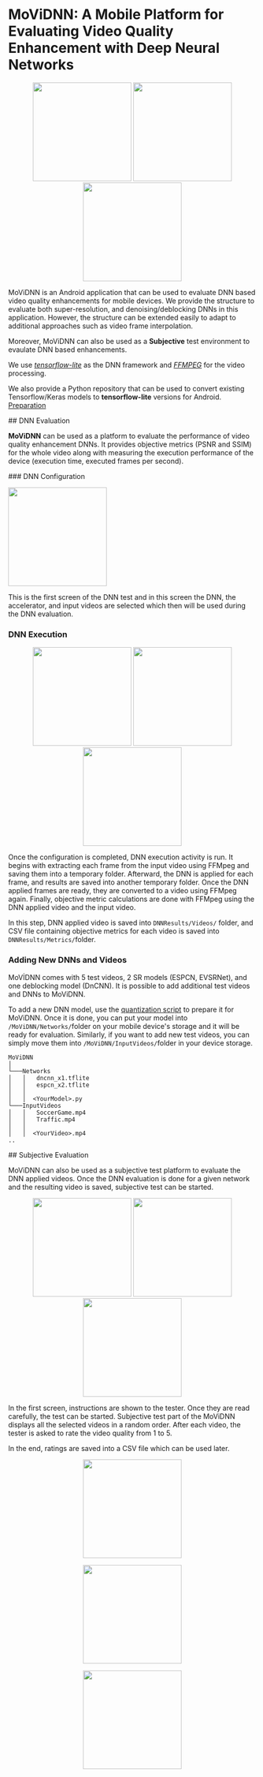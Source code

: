 # MoViDNN: A Mobile Platform for Evaluating Video Quality Enhancement with Deep Neural Networks

<p float="left", align="center">
  <img src="readme_imgs/MainScreen.jpg" width="200">
  <img src="readme_imgs/DNNConfig.jpg" width="200">
  <img src="readme_imgs/SubjectiveConfig.jpg" width="200">
</p>

MoViDNN is an Android application that can be used to evaluate DNN based video quality enhancements for mobile devices. We provide the structure to evaluate both super-resolution, and denoising/deblocking DNNs in this application. However, the structure can be extended easily to adapt to additional approaches such as video frame interpolation.

Moreover, MoViDNN can also be used as a **Subjective** test environment to evaulate DNN based enhancements. 

We use [*tensorflow-lite*](https://www.tensorflow.org/lite) as the DNN framework and [*FFMPEG*](https://github.com/tanersener/ffmpeg-kit) for the video processing. 

We also provide a Python repository that can be used to convert existing Tensorflow/Keras models to **tensorflow-lite** versions for Android. [Preparation](https://github.com/cd-athena/MoViDNN/tree/main/TFLite_Quantization)



## DNN Evaluation

**MoViDNN** can be used as a platform to evaluate the performance of video quality enhancement DNNs. It provides objective metrics (PSNR and SSIM) for the whole video along with measuring the execution performance of the device (execution time, executed frames per second).

### DNN Configuration

<p align="left">
  <img src="readme_imgs/DNNConfig.jpg" width="200">
</p>

This is the first screen of the DNN test and in this screen the DNN, the accelerator, and input videos are selected which then will be used during the DNN evaluation.

### DNN Execution

<p float="left", align="center">
  <img src="readme_imgs/DNNExecution_1.jpg" width="200">
  <img src="readme_imgs/DNNExecution_2.jpg" width="200">
  <img src="readme_imgs/DNNExecution_3.jpg" width="200">
</p>

Once the configuration is completed, DNN execution activity is run. It begins with extracting each frame from the input video using FFMpeg and saving them into a temporary folder. Afterward, the DNN is applied for each frame, and results are saved into another temporary folder. Once the DNN applied frames are ready, they are converted to a video using FFMpeg again. Finally, objective metric calculations are done with FFMpeg using the DNN applied video and the input video. 

In this step, DNN applied video is saved into `DNNResults/Videos/` folder, and CSV file containing objective metrics for each video is saved into `DNNResults/Metrics/`folder.

### Adding New DNNs and Videos

MoVİDNN comes with 5 test videos, 2 SR models (ESPCN, EVSRNet), and one deblocking model (DnCNN). It is possible to add additional test videos and DNNs to MoViDNN. 

To add a new DNN model, use the [quantization script](https://github.com/cd-athena/MoViDNN/tree/main/TFLite_Quantization) to prepare it for MoViDNN. Once it is done, you can put your model into `/MoViDNN/Networks/`folder on your mobile device's storage and it will be ready for evaluation. Similarly, if you want to add new test videos, you can simply move them into `/MoViDNN/InputVideos/`folder in your device storage.

```
MoViDNN
│
└───Networks
│   │   dncnn_x1.tflite
│   │   espcn_x2.tflite
│   │
│   │  <YourModel>.py
└───InputVideos
│   │   SoccerGame.mp4
│   │   Traffic.mp4
│   │
│   │  <YourVideo>.mp4
..
```



## Subjective Evaluation

MoViDNN can also be used as a subjective test platform to evaluate the DNN applied videos. Once the DNN evaluation is done for a given network and the resulting video is saved, subjective test can be started.

<p float="left", align="center">
  <img src="readme_imgs/SubjectiveConfig.jpg" width="200">
  <img src="readme_imgs/SubjectiveNetworks.jpg" width="200">
  <img src="readme_imgs/SubjectiveVideos.jpg" width="200">
</p>

In the first screen, instructions are shown to the tester. Once they are read carefully, the test can be started. Subjective test part of the MoViDNN displays all the selected videos in a random order. After each video, the tester is asked to rate the video quality from 1 to 5. 

In the end, ratings are saved into a CSV file which can be used later.



<p float="left", align="center">
  <img src="readme_imgs/SubjectiveInstructions.jpg" width="200">
</p>

<p float="left", align="center">
  <img src="readme_imgs/SubjectiveRun.jpg" width="200">
</p>

<p float="left", align="center">
  <img src="readme_imgs/SubjectiveRating.jpg" width="200">
</p>

